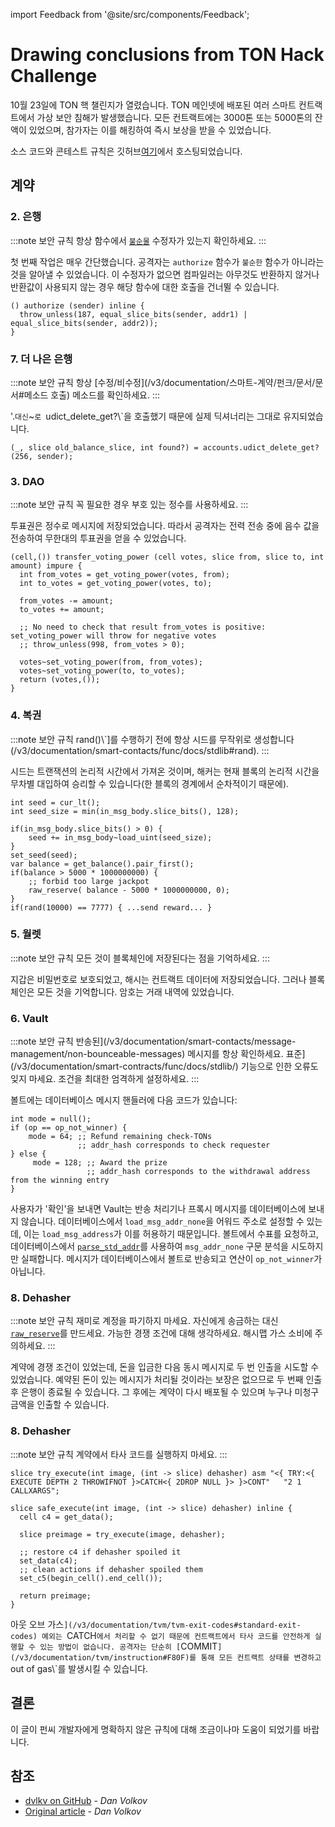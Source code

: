 import Feedback from '@site/src/components/Feedback';

# Drawing conclusions from TON Hack Challenge

10월 23일에 TON 핵 챌린지가 열렸습니다.
TON 메인넷에 배포된 여러 스마트 컨트랙트에서 가상 보안 침해가 발생했습니다. 모든 컨트랙트에는 3000톤 또는 5000톤의 잔액이 있었으며, 참가자는 이를 해킹하여 즉시 보상을 받을 수 있었습니다.

소스 코드와 콘테스트 규칙은 깃허브[여기](https://github.com/ton-blockchain/hack-challenge-1)에서 호스팅되었습니다.

## 계약

### 2. 은행

:::note 보안 규칙
항상 함수에서 [`불순물`](/v3/documentation/smart-contracts/func/docs/functions#impure-specifier) 수정자가 있는지 확인하세요.
:::

첫 번째 작업은 매우 간단했습니다. 공격자는 `authorize` 함수가 `불순한` 함수가 아니라는 것을 알아낼 수 있었습니다. 이 수정자가 없으면 컴파일러는 아무것도 반환하지 않거나 반환값이 사용되지 않는 경우 해당 함수에 대한 호출을 건너뛸 수 있습니다.

```func
() authorize (sender) inline {
  throw_unless(187, equal_slice_bits(sender, addr1) | equal_slice_bits(sender, addr2));
}
```

### 7. 더 나은 은행

:::note 보안 규칙
항상 [수정/비수정](/v3/documentation/스마트-계약/펀크/문서/문서#메소드 호출) 메소드를 확인하세요.
:::

'.`대신`~`로 `udict_delete_get?\\`을 호출했기 때문에 실제 딕셔너리는 그대로 유지되었습니다.

```func
(_, slice old_balance_slice, int found?) = accounts.udict_delete_get?(256, sender);
```

### 3. DAO

:::note 보안 규칙
꼭 필요한 경우 부호 있는 정수를 사용하세요.
:::

투표권은 정수로 메시지에 저장되었습니다. 따라서 공격자는 전력 전송 중에 음수 값을 전송하여 무한대의 투표권을 얻을 수 있었습니다.

```func
(cell,()) transfer_voting_power (cell votes, slice from, slice to, int amount) impure {
  int from_votes = get_voting_power(votes, from);
  int to_votes = get_voting_power(votes, to);

  from_votes -= amount;
  to_votes += amount;

  ;; No need to check that result from_votes is positive: set_voting_power will throw for negative votes
  ;; throw_unless(998, from_votes > 0);

  votes~set_voting_power(from, from_votes);
  votes~set_voting_power(to, to_votes);
  return (votes,());
}
```

### 4. 복권

:::note 보안 규칙
rand()\\`]를 수행하기 전에 항상 시드를 무작위로 생성합니다(/v3/documentation/smart-contacts/func/docs/stdlib#rand).
:::

시드는 트랜잭션의 논리적 시간에서 가져온 것이며, 해커는 현재 블록의 논리적 시간을 무차별 대입하여 승리할 수 있습니다(한 블록의 경계에서 순차적이기 때문에).

```func
int seed = cur_lt();
int seed_size = min(in_msg_body.slice_bits(), 128);

if(in_msg_body.slice_bits() > 0) {
    seed += in_msg_body~load_uint(seed_size);
}
set_seed(seed);
var balance = get_balance().pair_first();
if(balance > 5000 * 1000000000) {
    ;; forbid too large jackpot
    raw_reserve( balance - 5000 * 1000000000, 0);
}
if(rand(10000) == 7777) { ...send reward... }
```

### 5. 월렛

:::note 보안 규칙
모든 것이 블록체인에 저장된다는 점을 기억하세요.
:::

지갑은 비밀번호로 보호되었고, 해시는 컨트랙트 데이터에 저장되었습니다. 그러나 블록체인은 모든 것을 기억합니다. 암호는 거래 내역에 있었습니다.

### 6. Vault

:::note 보안 규칙
반송된](/v3/documentation/smart-contacts/message-management/non-bounceable-messages) 메시지를 항상 확인하세요.
표준](/v3/documentation/smart-contracts/func/docs/stdlib/) 기능으로 인한 오류도 잊지 마세요.
조건을 최대한 엄격하게 설정하세요.
:::

볼트에는 데이터베이스 메시지 핸들러에 다음 코드가 있습니다:

```func
int mode = null();
if (op == op_not_winner) {
    mode = 64; ;; Refund remaining check-TONs
               ;; addr_hash corresponds to check requester
} else {
     mode = 128; ;; Award the prize
                 ;; addr_hash corresponds to the withdrawal address from the winning entry
}
```

사용자가 '확인'을 보내면 Vault는 반송 처리기나 프록시 메시지를 데이터베이스에 보내지 않습니다. 데이터베이스에서 `load_msg_addr_none`을 어워드 주소로 설정할 수 있는데, 이는 `load_msg_address`가 이를 허용하기 때문입니다. 볼트에서 수표를 요청하고, 데이터베이스에서 [`parse_std_addr`](/v3/documentation/smart-contracts/func/docs/stdlib#parse_std_addr)를 사용하여 `msg_addr_none` 구문 분석을 시도하지만 실패합니다. 메시지가 데이터베이스에서 볼트로 반송되고 연산이 `op_not_winner`가 아닙니다.

### 8. Dehasher

:::note 보안 규칙
재미로 계정을 파기하지 마세요.
자신에게 송금하는 대신 [`raw_reserve`](/v3/documentation/smart-contracts/func/docs/stdlib#raw_reserve)를 만드세요.
가능한 경쟁 조건에 대해 생각하세요.
해시맵 가스 소비에 주의하세요.
:::

계약에 경쟁 조건이 있었는데, 돈을 입금한 다음 동시 메시지로 두 번 인출을 시도할 수 있었습니다. 예약된 돈이 있는 메시지가 처리될 것이라는 보장은 없으므로 두 번째 인출 후 은행이 종료될 수 있습니다. 그 후에는 계약이 다시 배포될 수 있으며 누구나 미청구 금액을 인출할 수 있습니다.

### 8. Dehasher

:::note 보안 규칙
계약에서 타사 코드를 실행하지 마세요.
:::

```func
slice try_execute(int image, (int -> slice) dehasher) asm "<{ TRY:<{ EXECUTE DEPTH 2 THROWIFNOT }>CATCH<{ 2DROP NULL }> }>CONT"   "2 1 CALLXARGS";

slice safe_execute(int image, (int -> slice) dehasher) inline {
  cell c4 = get_data();

  slice preimage = try_execute(image, dehasher);

  ;; restore c4 if dehasher spoiled it
  set_data(c4);
  ;; clean actions if dehasher spoiled them
  set_c5(begin_cell().end_cell());

  return preimage;
}
```

아웃 오브 가스`](/v3/documentation/tvm/tvm-exit-codes#standard-exit-codes) 예외는 `CATCH`에서 처리할 수 없기 때문에 컨트랙트에서 타사 코드를 안전하게 실행할 수 있는 방법이 없습니다. 공격자는 단순히 [`COMMIT`](/v3/documentation/tvm/instruction#F80F)를 통해 모든 컨트랙트 상태를 변경하고 `out of gas\\`를 발생시킬 수 있습니다.

## 결론

이 글이 펀씨 개발자에게 명확하지 않은 규칙에 대해 조금이나마 도움이 되었기를 바랍니다.

## 참조

- [dvlkv on GitHub](https://github.com/dvlkv) - _Dan Volkov_
- [Original article](https://dev.to/dvlkv/drawing-conclusions-from-ton-hack-challenge-1aep) - _Dan Volkov_

<Feedback />

